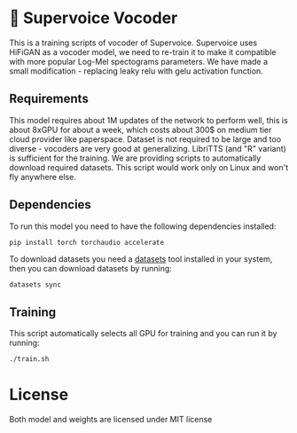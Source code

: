 # 🎤 Supervoice Vocoder

This is a training scripts of vocoder of Supervoice. Supervoice uses HiFiGAN as a vocoder model, we need to re-train it to make it compatible with more popular Log-Mel spectograms parameters. We have made a small modification - replacing leaky relu with gelu activation function.

## Requirements

This model requires about 1M updates of the network to perform well, this is about 8xGPU for about a week, which costs about 300$ on medium tier cloud provider like paperspace. Dataset is not required to be large and too diverse - vocoders are very good at generalizing. LibriTTS (and "R" variant) is sufficient for the training. We are providing scripts to automatically download required datasets. This script would work only on Linux and won't fly anywhere else.

## Dependencies

To run this model you need to have the following dependencies installed:
```
pip install torch torchaudio accelerate
```

To download datasets you need a [datasets](https://github.com/ex3ndr/datasets) tool installed in your system, then you can download datasets by running:

```bash
datasets sync
```

## Training

This script automatically selects all GPU for training and you can run it by running:

```bash
./train.sh
```

# License

Both model and weights are licensed under MIT license